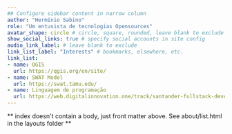 ```yaml
---
## Configure sidebar content in narrow column
author: "Hermínio Sabino"
role: "Um entusista de tecnologias Opensources"
avatar_shape: circle # circle, square, rounded, leave blank to exclude
show_social_links: true # specify social accounts in site config
audio_link_label: # leave blank to exclude
link_list_label: "Interests" # bookmarks, elsewhere, etc.
link_list:
- name: QGIS
  url: https://qgis.org/en/site/
- name: SWAT Model
  url: https://swat.tamu.edu/
- name: Linguagem de programação
  url: https://web.digitalinnovation.one/track/santander-fullstack-developer?tab=path
---
```


** index doesn't contain a body, just front matter above.
See about/list.html in the layouts folder **